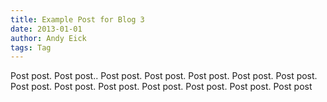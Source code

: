 ```yaml
---
title: Example Post for Blog 3
date: 2013-01-01
author: Andy Eick
tags: Tag
---
```


Post post. Post post.. Post post. Post post. Post post. Post post. Post post. Post post. Post post. Post post. Post post. Post post. Post post. Post post
